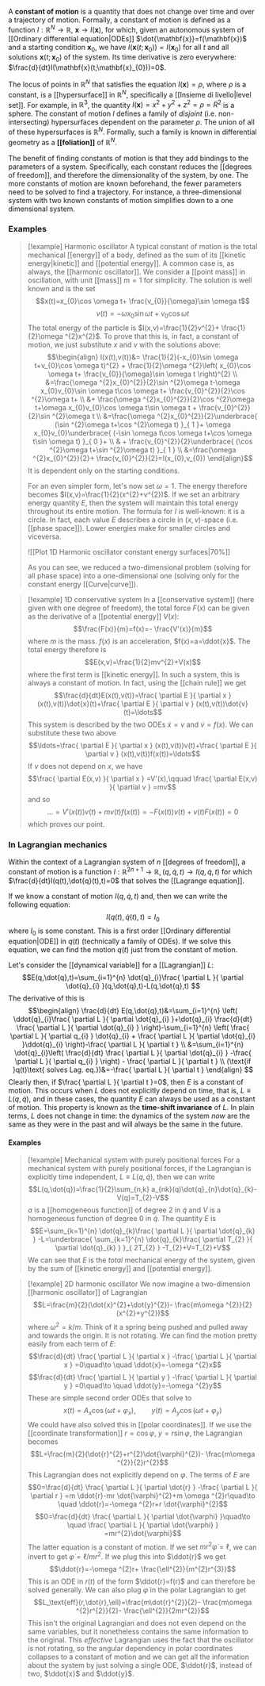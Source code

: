 A **constant of motion** is a quantity that does not change over time and over a trajectory of motion. Formally, a constant of motion is defined as a function $I:\mathbb{R}^{N}\to \mathbb{R}$, $\mathbf{x}\to I(\mathbf{x})$, for which, given an autonomous system of [[Ordinary differential equation|ODEs]] $\dot{\mathbf{x}}=f(\mathbf{x})$ and a starting condition $\mathbf{x}_{0}$, we have $I(\mathbf{x}(t;\mathbf{x}_{0}))=I(\mathbf{x}_{0})$ for all $t$ and all solutions $\mathbf{x}(t;\mathbf{x}_{0})$ of the system. Its time derivative is zero everywhere: $\frac{d}{dt}I(\mathbf{x}(t;\mathbf{x}_{0}))=0$.

The locus of points in $\mathbb{R}^{N}$ that satisfies the equation $I(\mathbf{x})=\rho$, where $\rho$ is a constant, is a [[hypersurface]] in $\mathbb{R}^{N}$, specifically a [[Insieme di livello|level set]]. For example, in $\mathbb{R}^{3}$, the quantity $I(\mathbf{x})=x^{2}+y^{2}+z^{2}=\rho=R^{2}$ is a sphere. The constant of motion $I$ defines a family of *disjoint* (i.e. non-intersecting) hypersurfaces dependent on the parameter $\rho$. The union of all of these hypersurfaces is $\mathbb{R}^{N}$. Formally, such a family is known in differential geometry as a **[[foliation]]** of $\mathbb{R}^{N}$.

The benefit of finding constants of motion is that they add bindings to the parameters of a system. Specifically, each constant reduces the [[degrees of freedom]], and therefore the dimensionality of the system, by one. The more constants of motion are known beforehand, the fewer parameters need to be solved to find a trajectory. For instance, a three-dimensional system with two known constants of motion simplifies down to a one dimensional system.
### Examples
> [!example] Harmonic oscillator
> A typical constant of motion is the total mechanical [[energy]] of a body, defined as the sum of its [[kinetic energy|kinetic]] and [[potential energy]]. A common case is, as always, the [[harmonic oscillator]]. We consider a [[point mass]] in oscillation, with unit [[mass]] $m=1$ for simplicity. The solution is well known and is the set
> $$x(t)=x_{0}\cos \omega t+ \frac{v_{0}}{\omega}\sin \omega t$$
> $$v(t)=-\omega x_{0}\sin \omega t+v_{0}\cos \omega t$$
> The total energy of the particle is $I(x,v)=\frac{1}{2}v^{2}+ \frac{1}{2}\omega ^{2}x^{2}$. To prove that this is, in fact, a constant of motion, we just substitute $x$ and $v$ with the solutions above:
> $$\begin{align}
> I(x(t),v(t))&= \frac{1}{2}(-x_{0}\sin \omega t+v_{0}\cos \omega t)^{2} + \frac{1}{2}\omega ^{2}\left( x_{0}\cos \omega t+ \frac{v_{0}}{\omega}\sin \omega t \right)^{2} \\
> &=\frac{\omega ^{2}x_{0}^{2}}{2}\sin ^{2}\omega t-\omega x_{0}v_{0}\sin \omega t\cos \omega t+ \frac{v_{0}^{2}}{2}\cos ^{2}\omega t+ \\
  &+ \frac{\omega ^{2}x_{0}^{2}}{2}\cos ^{2}\omega t+\omega x_{0}v_{0}\cos \omega t\sin \omega t + \frac{v_{0}^{2}}{2}\sin ^{2}\omega t \\
> &=\frac{\omega ^{2}x_{0}^{2}}{2}\underbrace{ (\sin ^{2}\omega t+\cos ^{2}\omega t) }_{ 1 }+ \omega x_{0}v_{0}\underbrace{ (-\sin \omega t\cos \omega t+\cos \omega t\sin \omega t) }_{ 0 }+ \\
  & + \frac{v_{0}^{2}}{2}\underbrace{ (\cos ^{2}\omega t+\sin ^{2}\omega t) }_{ 1 } \\
> &=\frac{\omega ^{2}x_{0}^{2}}{2}+ \frac{v_{0}^{2}}{2}=I(x_{0},v_{0})
> \end{align}$$
> It is dependent only on the starting conditions.
> 
> For an even simpler form, let's now set $\omega=1$. The energy therefore becomes $I(x,v)=\frac{1}{2}(x^{2}+v^{2})$. If we set an arbitrary energy quantity $E$, then the system will maintain this total energy throughout its entire motion. The formula for $I$ is well-known: it is a circle. In fact, each value $E$ describes a circle in $(x,v)$-space (i.e. [[phase space]]). Lower energies make for smaller circles and viceversa.
> 
> ![[Plot 1D Harmonic oscillator constant energy surfaces|70%]]
> 
> As you can see, we reduced a two-dimensional problem (solving for all phase space) into a one-dimensional one (solving only for the constant energy [[Curve|curve]]).

> [!example] 1D conservative system
> In a [[conservative system]] (here given with one degree of freedom), the total force $F(x)$ can be given as the derivative of a [[potential energy]] $V(x)$:
> $$\frac{F(x)}{m}=f(x)=- \frac{V'(x)}{m}$$
> where $m$ is the mass. $f(x)$ is an acceleration, $f(x)=a=\ddot{x}$. The total energy therefore is
> $$E(x,v)=\frac{1}{2}mv^{2}+V(x)$$
> where the first term is [[kinetic energy]]. In such a system, this is always a constant of motion. In fact, using the [[chain rule]] we get
> $$\frac{d}{dt}E(x(t),v(t))=\frac{ \partial E }{ \partial x } (x(t),v(t))\dot{x}(t)+\frac{ \partial E }{ \partial v } (x(t),v(t))\dot{v}(t)=\ldots$$
> This system is described by the two ODEs $\dot{x}=v$ and $\dot{v}=f(x)$. We can substitute these two above
> $$\ldots=\frac{ \partial E }{ \partial x } (x(t),v(t))v(t)+\frac{ \partial E }{ \partial v } (x(t),v(t))f(x(t))=\ldots$$
> If $v$ does not depend on $x$, we have
> $$\frac{ \partial E(x,v) }{ \partial x } =V'(x),\qquad \frac{ \partial E(x,v) }{ \partial v } =mv$$
> and so
> $$\ldots=V'(x(t))v(t)+mv(t)f(x(t))=-F(x(t))v(t)+v(t)F(x(t))=0$$
> which proves our point.
### In Lagrangian mechanics
Within the context of a Lagrangian system of $n$ [[degrees of freedom]], a constant of motion is a function $I:\mathbb{R}^{2n+1}\to \mathbb{R},(q,\dot{q},t)\to I(q,\dot{q},t)$ for which $\frac{d}{dt}I(q(t),\dot{q}(t),t)=0$ that solves the [[Lagrange equation]].

If we know a constant of motion $I(q,\dot{q},t)$ and, then we can write the following equation:
$$I(q(t),\dot{q}(t),t)=I_{0}$$
where $I_{0}$ is some constant. This is a first order [[Ordinary differential equation|ODE]] in $q(t)$ (technically a family of ODEs). If we solve this equation, we can find the motion $q(t)$ just from the constant of motion.

Let's consider the [[dynamical variable]] for a [[Lagrangian]] $L$:
$$E(q,\dot{q},t)=\sum_{i=1}^{n} \dot{q}_{i}\frac{ \partial L }{ \partial \dot{q}_{i} }(q,\dot{q},t)-L(q,\dot{q},t) $$
The derivative of this is
$$\begin{align}
\frac{d}{dt} E(q,\dot{q},t)&=\sum_{i=1}^{n} \left( \ddot{q}_{i}\frac{ \partial L }{ \partial \dot{q}_{i} }+\dot{q}_{i} \frac{d}{dt} \frac{ \partial L }{ \partial \dot{q}_{i} }   \right)-\sum_{i=1}^{n} \left( \frac{ \partial L }{ \partial q_{i} } \dot{q}_{i} + \frac{ \partial L }{ \partial \dot{q}_{i} }\ddot{q}_{i} \right)-\frac{ \partial L }{ \partial t } \\
&=\sum_{i=1}^{n} \dot{q}_{i}\left( \frac{d}{dt} \frac{ \partial L }{ \partial \dot{q}_{i} } -\frac{ \partial L }{ \partial q_{i} }   \right) - \frac{ \partial L }{ \partial t }  \\
(\text{if }q(t)\text{ solves Lag. eq.})&=-\frac{ \partial L }{ \partial t } 
\end{align} $$
Clearly then, if $\frac{ \partial L }{ \partial t }=0$, then $E$ is a constant of motion. This occurs when $L$ does not explicitly depend on time, that is, $L\equiv L(q,\dot{q})$, and in these cases, the quantity $E$ can always be used as a constant of motion. This property is known as the **time-shift invariance** of $L$. In plain terms, $L$ does not change in time: the dynamics of the system *now* are the same as they were in the past and will always be the same in the future.
#### Examples
> [!example] Mechanical system with purely positional forces
> For a mechanical system with purely positional forces, if the Lagrangian is explicitly time independent, $L\equiv L(q,\dot{q})$, then we can write
> $$L(q,\dot{q})=\frac{1}{2}\sum_{n,k} a_{nk}(q)\dot{q}_{n}\dot{q}_{k}-V(q)=T_{2}-V$$
> $a$ is a [[homogeneous function]] of degree $2$ in $\dot{q}$ and $V$ is a homogeneous function of degree $0$ in $\dot{q}$. The quantity $E$ is
> $$E=\sum_{k=1}^{n} \dot{q}_{k}\frac{ \partial L }{ \partial \dot{q}_{k} } -L=\underbrace{ \sum_{k=1}^{n} \dot{q}_{k}\frac{ \partial T_{2} }{ \partial \dot{q}_{k} } }_{ 2T_{2} } -T_{2}+V=T_{2}+V$$
> We can see that $E$ is the *total* mechanical energy of the system, given by the sum of [[kinetic energy]] and [[potential energy]].

> [!example] 2D harmonic oscillator
> We now imagine a two-dimension [[harmonic oscillator]] of Lagrangian
 >$$L=\frac{m}{2}(\dot{x}^{2}+\dot{y}^{2})- \frac{m\omega ^{2}}{2}(x^{2}+y^{2})$$
> where $\omega ^{2}=k/m$. Think of it a spring being pushed and pulled away and towards the origin. It is not rotating. We can find the motion pretty easily from each term of $E$:
> $$\frac{d}{dt} \frac{ \partial L }{ \partial x } -\frac{ \partial L }{ \partial x } =0\quad\to \quad \ddot{x}=-\omega ^{2}x$$
> $$\frac{d}{dt} \frac{ \partial L }{ \partial y } -\frac{ \partial L }{ \partial y } =0\quad\to \quad \ddot{y}=-\omega ^{2}y$$
> These are simple second order ODEs that solve to
> $$x(t)=A_{x}\cos(\omega t+\varphi_{x}),\qquad y(t)=A_{y}\cos(\omega t+\varphi_{y})$$
> We could have also solved this in [[polar coordinates]]. If we use the [[coordinate transformation]] $r=\cos \varphi,\ y=r\sin \varphi$, the Lagrangian becomes
> $$L=\frac{m}{2}(\dot{r}^{2}+r^{2}\dot{\varphi}^{2})- \frac{m\omega ^{2}}{2}r^{2}$$
> This Lagrangian does not explicitly depend on $\varphi$. The terms of $E$ are
> $$0=\frac{d}{dt} \frac{ \partial L }{ \partial \dot{r} } -\frac{ \partial L }{ \partial r } =m \ddot{r}-mr \dot{\varphi}^{2}+m \omega ^{2}r\quad\to \quad \ddot{r}=-\omega ^{2}r+r \dot{\varphi}^{2}$$
> $$0=\frac{d}{dt} \frac{ \partial L }{ \partial \dot{\varphi} }\quad\to \quad \frac{ \partial L }{ \partial \dot{\varphi} } =mr^{2}\dot{\varphi}$$
> The latter equation is a constant of motion. If we set $mr^{2}\dot{\varphi}=\ell$, we can invert to get $\dot{\varphi}=\ell/mr^{2}$. If we plug this into $\ddot{r}$ we get
> $$\ddot{r}=-\omega ^{2}r+ \frac{\ell^{2}}{m^{2}r^{3}}$$
> This is an ODE in $r(t)$ of the form $\ddot{r}=f(r)$ and can therefore be solved generally. We can also plug $\dot{\varphi}$ in the polar Lagrangian to get
> $$L_\text{eff}(r,\dot{r},\ell)=\frac{m\dot{r}^{2}}{2}- \frac{m\omega ^{2}r^{2}}{2}- \frac{\ell^{2}}{2mr^{2}}$$
> This isn't the original Lagrangian and does not even depend on the same variables, but it nonetheless contains the same information to the original. This *effective* Lagrangian uses the fact that the oscillator is not rotating, so the angular dependency in polar coordinates collapses to a constant of motion and we can get all the information about the system by just solving a single ODE, $\ddot{r}$, instead of two, $\ddot{x}$ and $\ddot{y}$.
